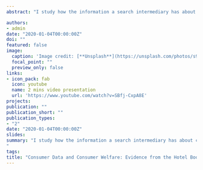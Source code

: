 ```yaml
---
abstract: "I study how the information a search intermediary has about consumer preferences impacts the market. Consumers participate in costly search among different sellers' products, relying on the rankings order provided by the intermediary based on their preferences. Better product targeting affects consumer search and purchases, which, in turn, changes the seller pricing incentives. I considered these aspects by modeling both sides of the market under various ranking algorithms used by the intermediary. On the demand side, I developed a joint model of consumer costly search and purchase. On the supply side, I considered the sellers' pricing competition. To estimate the demand and supply models, I utilized a rich dataset provided by Expedia, which includes consumer search and purchase data and information on the hotels and prices they charge. I found that if the intermediary uses data on consumers' preferences to provide them personalized rankings of products, consumers, on average, experience a 3.1% ($4.2) utility decrease due to increased transaction prices and a .8% ($1.1) utility gain due to a reduction in search spending."

authors:
- admin
date: "2020-01-04T00:00:00Z"
doi: ""
featured: false
image:
  caption: 'Image credit: [**Unsplash**](https://unsplash.com/photos/s9CC2SKySJM)'
  focal_point: ""
  preview_only: false
links:
- icon_pack: fab
  icon: youtube
  name: 2 mins video presentation
  url: 'https://www.youtube.com/watch?v=SBfj-CxpA8E'
projects:
publication: ""
publication_short: ""
publication_types:
- "2"
date: "2020-01-04T00:00:00Z"
slides:
summary: "I study how the information a search intermediary has about consumer preferences impacts the market. Consumers participate in costly search among different sellers' products, relying on the rankings order provided by the intermediary based on their preferences. Better product targeting affects consumer search and purchases, which, in turn, changes the seller pricing incentives. I considered these aspects by modeling both sides of the market under various ranking algorithms used by the intermediary. On the demand side, I developed a joint model of consumer costly search and purchase. On the supply side, I considered the sellers' pricing competition. To estimate the demand and supply models, I utilized a rich dataset provided by Expedia, which includes consumer search and purchase data and information on the hotels and prices they charge. I found that if the intermediary uses data on consumers' preferences to provide them personalized rankings of products, consumers, on average, experience a 3.1% ($4.2) utility decrease due to increased transaction prices and a .8% ($1.1) utility gain due to a reduction in search spending.
"
tags:
title: "Consumer Data and Consumer Welfare: Evidence from the Hotel Booking Market (Job Market Paper)"
---
```

